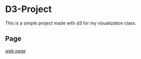 # D3-Project

This is a simple project made with d3 for my visualization class.

## Page
[web page](http://mhco0.github.io/d3-project)